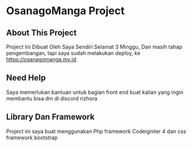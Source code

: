 # OsanagoManga Project

## About This Project

Project Ini Dibuat Oleh Saya Sendiri Selamat 3 Minggu, Dan masih tahap pengembangan, tapi saya sudah melakukan deploy, ke https://osanagomanga.my.id.

## Need Help

Saya memerlukan bantuan untuk bagian front end buat kalian yang ingin membantu bisa dm di discord rizhora

## Library Dan Framework

Project ini saya buat menggunakan Php framework Codeigniter 4 dan css framework bootstrap
